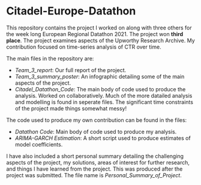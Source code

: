 # Citadel-Europe-Datathon
This repository contains the project I worked on along with three others for the week long European Regional Datathon 2021. The project won __third place__. The project examines aspects of the Upworthy Research Archive. My contribution focused on time-series analysis of CTR over time.  

The main files in the repository are:
- *Team_3_report*: Our full report of the project.
- *Team_3_summary_poster*: An infographic detailing some of the main aspects of the project.
- *Citadel_Datathon_Code*: The main body of code used to produce the analysis. Worked on collaboratively. Much of the more datailed analysis and modelling is found in seperate files. The significant time constraints of the project made things somewhat messy!

The code used to produce my own contribution can be found in the files:
- *Datathon Code*: Main body of code used to produce my analysis.
- *ARIMA-GARCH Estimation*: A short script used to produce estimates of model coefficients. 

I have also included a short personal summary detailing the challenging aspects of the project, my solutions, areas of interest for further research, and things I have learned from the project. This was produced after the project was submitted. The file name is *Personal_Summary_of_Project*.

